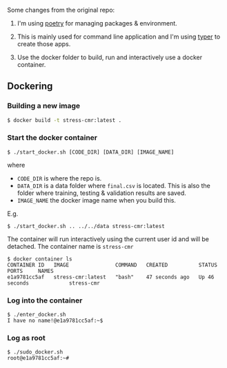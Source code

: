 Some changes from the original repo:

1. I'm using [poetry](https://python-poetry.org/) for managing packages & environment.

2. This is mainly used for command line application and I'm using [typer](https://typer.tiangolo.com/) to create those apps.

3. Use the docker folder to build, run and interactively use a docker container. 

## Dockering

### Building a new image
```bash
$ docker build -t stress-cmr:latest . 
```

### Start the docker container

```
$ ./start_docker.sh [CODE_DIR] [DATA_DIR] [IMAGE_NAME]
```
where
* `CODE_DIR` is where the repo is. 
* `DATA_DIR` is a data folder where `final.csv` is located. This is also the folder where training, testing & validation results are saved.
* `IMAGE_NAME` the docker image name when you build this.

E.g.
```
$ ./start_docker.sh .. ../../data stress-cmr:latest
```

The container will run interactively using the current user id and will be detached. The container name is `stress-cmr` 

```
$ docker container ls
CONTAINER ID   IMAGE               COMMAND   CREATED          STATUS          PORTS     NAMES
e1a9781cc5af   stress-cmr:latest   "bash"    47 seconds ago   Up 46 seconds             stress-cmr
```

### Log into the container
```
$ ./enter_docker.sh
I have no name!@e1a9781cc5af:~$
```

### Log as root
```
$ ./sudo_docker.sh
root@e1a9781cc5af:~#
```